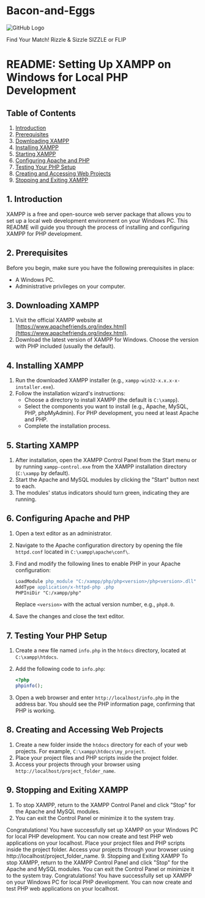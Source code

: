 # Bacon-and-Eggs

![GitHub Logo](goodafternoonbruv/Bacon-and-Eggs/edit/main/icon/)

Find Your Match!
Rizzle & Sizzle
SIZZLE or FLIP

# README: Setting Up XAMPP on Windows for Local PHP Development

## Table of Contents
1. [Introduction](#introduction)
2. [Prerequisites](#prerequisites)
3. [Downloading XAMPP](#downloading-xampp)
4. [Installing XAMPP](#installing-xampp)
5. [Starting XAMPP](#starting-xampp)
6. [Configuring Apache and PHP](#configuring-apache-and-php)
7. [Testing Your PHP Setup](#testing-your-php-setup)
8. [Creating and Accessing Web Projects](#creating-and-accessing-web-projects)
9. [Stopping and Exiting XAMPP](#stopping-and-exiting-xampp)

## 1. Introduction
XAMPP is a free and open-source web server package that allows you to set up a local web development environment on your Windows PC. This README will guide you through the process of installing and configuring XAMPP for PHP development.

## 2. Prerequisites
Before you begin, make sure you have the following prerequisites in place:
- A Windows PC.
- Administrative privileges on your computer.

## 3. Downloading XAMPP
1. Visit the official XAMPP website at [https://www.apachefriends.org/index.html](https://www.apachefriends.org/index.html).
2. Download the latest version of XAMPP for Windows. Choose the version with PHP included (usually the default).

## 4. Installing XAMPP
1. Run the downloaded XAMPP installer (e.g., `xampp-win32-x.x.x-x-installer.exe`).
2. Follow the installation wizard's instructions:
   - Choose a directory to install XAMPP (the default is `C:\xampp`).
   - Select the components you want to install (e.g., Apache, MySQL, PHP, phpMyAdmin). For PHP development, you need at least Apache and PHP.
   - Complete the installation process.

## 5. Starting XAMPP
1. After installation, open the XAMPP Control Panel from the Start menu or by running `xampp-control.exe` from the XAMPP installation directory (`C:\xampp` by default).
2. Start the Apache and MySQL modules by clicking the "Start" button next to each.
3. The modules' status indicators should turn green, indicating they are running.

## 6. Configuring Apache and PHP
1. Open a text editor as an administrator.
2. Navigate to the Apache configuration directory by opening the file `httpd.conf` located in `C:\xampp\apache\conf\`.
3. Find and modify the following lines to enable PHP in your Apache configuration:

   ```apache
   LoadModule php_module "C:/xampp/php/php<version>/php<version>.dll"
   AddType application/x-httpd-php .php
   PHPIniDir "C:/xampp/php"
   ```

   Replace `<version>` with the actual version number, e.g., `php8.0`.

4. Save the changes and close the text editor.

## 7. Testing Your PHP Setup
1. Create a new file named `info.php` in the `htdocs` directory, located at `C:\xampp\htdocs`.
2. Add the following code to `info.php`:

   ```php
   <?php
   phpinfo();
   ```

3. Open a web browser and enter `http://localhost/info.php` in the address bar. You should see the PHP information page, confirming that PHP is working.

## 8. Creating and Accessing Web Projects
1. Create a new folder inside the `htdocs` directory for each of your web projects. For example, `C:\xampp\htdocs\my_project`.
2. Place your project files and PHP scripts inside the project folder.
3. Access your projects through your browser using `http://localhost/project_folder_name`.

## 9. Stopping and Exiting XAMPP
1. To stop XAMPP, return to the XAMPP Control Panel and click "Stop" for the Apache and MySQL modules.
2. You can exit the Control Panel or minimize it to the system tray.

Congratulations! You have successfully set up XAMPP on your Windows PC for local PHP development. You can now create and test PHP web applications on your localhost.
Place your project files and PHP scripts inside the project folder.
Access your projects through your browser using http://localhost/project_folder_name.
9. Stopping and Exiting XAMPP
To stop XAMPP, return to the XAMPP Control Panel and click "Stop" for the Apache and MySQL modules.
You can exit the Control Panel or minimize it to the system tray.
Congratulations! You have successfully set up XAMPP on your Windows PC for local PHP development. You can now create and test PHP web applications on your localhost.
